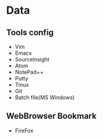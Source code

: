 # Data

## Tools config

- Vim  
- Emacs  
- SourceInsight  
- Atom  
- NotePad++  
- Putty  
- Tmux  
- Git 
- Batch file(MS Windows)  

## WebBrowser Bookmark
- FireFox
